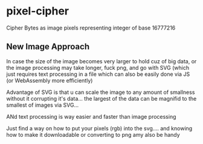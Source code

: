 # pixel-cipher
Cipher Bytes as image pixels representing integer of base 16777216 

## New Image Approach

In case the size of the image becomes very larger to hold cuz of big data, or the image processing may take longer, fuck png, and go with SVG (which just requires text processing in a file which can also be easily done via JS (or WebAssembly more efficiently)

Advantage of SVG is that u can scale the image to any amount of smallness without it corrupting it's data... the largest of the data can be magnifid to the smallest of images via SVG... 

ANd text processing is way easier and faster than image processing

Just find a way on how to put your pixels (rgb) into the svg.... and knowing how to make it downloadable or converting to png amy also be handy
